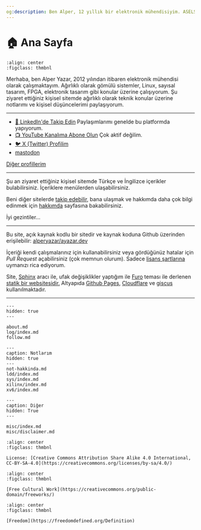 ```yaml
---
og:description: Ben Alper, 12 yıllık bir elektronik mühendisiyim. ASELSAN'da çalışıyorum. Ağırlıklı gömülü sistemler ile ilgileniyorum.
---
```


# 🏠 Ana Sayfa

```{figure} me.png
:align: center
:figclass: thmbnl
```

Merhaba, ben Alper Yazar, 2012 yılından itibaren elektronik mühendisi olarak
çalışmaktayım. Ağırlıklı olarak gömülü sistemler, Linux, sayısal tasarım, FPGA,
elektronik tasarım gibi konular üzerine çalışıyorum. Şu ziyaret ettiğiniz
kişisel sitemde ağırlıklı olarak teknik konular üzerine notlarımı ve kişisel
düşüncelerimi paylaşıyorum.

---

- [👥 LinkedIn'de Takip Edin](https://www.linkedin.com/comm/mynetwork/discovery-see-all?usecase=PEOPLE_FOLLOWS&followMember=alperyazar)
  Paylaşımlarımı genelde bu platformda yapıyorum.
- [📺 YouTube Kanalıma Abone Olun](https://www.youtube.com/@ayazar?sub_confirmation=1)
  Çok aktif değilim.
- [🐦 X (Twitter) Profilim](https://twitter.com/alper_yazar)
- [mastodon](https://mastodon.social/@ayazar)

[Diğer profillerim](follow.md)

---

Şu an ziyaret ettiğiniz kişisel sitemde Türkçe ve İngilizce içerikler
bulabilirsiniz. İçeriklere menülerden ulaşabilirsiniz.

Beni diğer sitelerde [takip edebilir](follow.md), bana ulaşmak ve hakkımda daha
çok bilgi edinmek için [hakkımda](about.md) sayfasına bakabilirsiniz.

İyi gezintiler…

---

Bu site, açık kaynak kodlu bir sitedir ve kaynak koduna Github üzerinden
erişilebilir: [alperyazar/ayazar.dev](https://github.com/alperyazar/ayazar.dev)

İçeriği kendi çalışmalarınız için kullanabilirsiniz veya gördüğünüz
hatalar için *Pull Request* açabilirsiniz (çok memnun olurum). Sadece [lisans
şartlarına](https://creativecommons.org/licenses/by-sa/4.0/deed.tr) uymanızı
rica ediyorum.

Site, [Sphinx](https://www.sphinx-doc.org) aracı ile, ufak değişiklikler
yaptığım ile [Furo](https://github.com/pradyunsg/furo) teması ile derlenen
[statik bir websitesidir.](https://en.wikipedia.org/wiki/Static_web_page)
Altyapıda [Github Pages](https://pages.github.com/),
[Cloudflare](https://www.cloudflare.com) ve [giscus](https://giscus.app/)
kullanılmaktadır.

---

```{toctree}
---
hidden: true
---

about.md
log/index.md
follow.md
```

```{toctree}
---
caption: Notlarım
hidden: true
---
not-hakkinda.md
ldd/index.md
sys/index.md
xilinx/index.md
xv6/index.md
```

```{toctree}
---
caption: Diğer
hidden: True
---

misc/index.md
misc/disclaimer.md
```

```{figure} cc-by-sa.png
:align: center
:figclass: thmbnl

License: [Creative Commons Attribution Share Alike 4.0 International, CC-BY-SA-4.0](https://creativecommons.org/licenses/by-sa/4.0/)
```

```{figure} free-cultural-works.png
:align: center
:figclass: thmbnl

[Free Cultural Work](https://creativecommons.org/public-domain/freeworks/)
```

```{figure} freecontent.png
:align: center
:figclass: thmbnl

[Freedom](https://freedomdefined.org/Definition)
```
